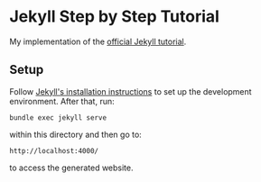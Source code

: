 Jekyll Step by Step Tutorial
============================
My implementation of the [official Jekyll tutorial].

Setup
-----
Follow [Jekyll's installation instructions] to set up the development
environment. After that, run:

    bundle exec jekyll serve

within this directory and then go to:

    http://localhost:4000/

to access the generated website.

[official Jekyll tutorial]: https://jekyllrb.com/docs/step-by-step/01-setup/
[Jekyll's installation instructions]: https://jekyllrb.com/docs/installation/

